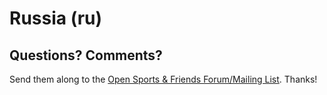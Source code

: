 # Russia (ru)


## Questions? Comments?

Send them along to the
[Open Sports & Friends Forum/Mailing List](http://groups.google.com/group/opensport).
Thanks!

